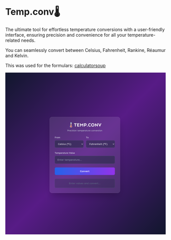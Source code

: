 # Temp.conv🌡️

The ultimate tool for effortless temperature conversions with a user-friendly interface,
ensuring precision and convenience for all your temperature-related needs.

You can seamlessly convert between Celsius, Fahrenheit, Rankine, Réaumur and Kelvin.

This was used for the formulars: [calculatorsoup][calculatorsoup]

![preview](./preview.png)

[calculatorsoup]: https://www.calculatorsoup.com/calculators/conversions/temperature.php
